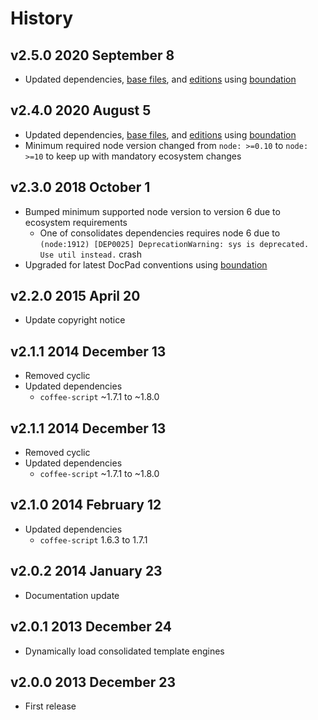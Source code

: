 # History

## v2.5.0 2020 September 8

-   Updated dependencies, [base files](https://github.com/bevry/base), and [editions](https://editions.bevry.me) using [boundation](https://github.com/bevry/boundation)

## v2.4.0 2020 August 5

-   Updated dependencies, [base files](https://github.com/bevry/base), and [editions](https://editions.bevry.me) using [boundation](https://github.com/bevry/boundation)
-   Minimum required node version changed from `node: >=0.10` to `node: >=10` to keep up with mandatory ecosystem changes

## v2.3.0 2018 October 1

-   Bumped minimum supported node version to version 6 due to ecosystem requirements
    -   One of consolidates dependencies requires node 6 due to `(node:1912) [DEP0025] DeprecationWarning: sys is deprecated. Use util instead.` crash
-   Upgraded for latest DocPad conventions using [boundation](https://github.com/bevry/boundation)

## v2.2.0 2015 April 20

-   Update copyright notice

## v2.1.1 2014 December 13

-   Removed cyclic
-   Updated dependencies
    -   `coffee-script` ~1.7.1 to ~1.8.0

## v2.1.1 2014 December 13

-   Removed cyclic
-   Updated dependencies
    -   `coffee-script` ~1.7.1 to ~1.8.0

## v2.1.0 2014 February 12

-   Updated dependencies
    -   `coffee-script` 1.6.3 to 1.7.1

## v2.0.2 2014 January 23

-   Documentation update

## v2.0.1 2013 December 24

-   Dynamically load consolidated template engines

## v2.0.0 2013 December 23

-   First release
